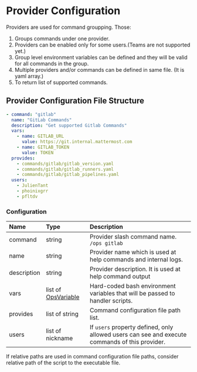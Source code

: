 # Provider Configuration

Providers are used for command groupping. Those:

1. Groups commands under one provider.
2. Providers can be enabled only for some users.(Teams are not supported yet.)
3. Group level environment variables can be defined and they will be valid for all commands in the group.
4. Multiple providers and/or commands can be defined in same file. (It is yaml array.)
5. To return list of supported commands.

## Provider Configuration File Structure

```yaml
- command: "gitlab"
  name: "GitLab Commands"
  description: "Get supported Gitlab Commands"
  vars:
    - name: GITLAB_URL
      value: https://git.internal.mattermost.com
    - name: GITLAB_TOKEN
      value: TOKEN
  provides:
    - commands/gitlab/gitlab_version.yaml
    - commands/gitlab/gitlab_runners.yaml
    - commands/gitlab/gitlab_pipelines.yaml
  users:
    - JulienTant
    - phoinixgrr
    - pfltdv


```

### Configuration
| Name | Type | Description |
| :--  | :--  | :--         |
| command | string | Provider slash command name. `/ops gitlab` |
| name | string | Provider name which is used at help commands and internal logs.| 
| description | string | Provider description. It is used at help command output |
| vars | list of [OpsVariable](#opsvariable) | Hard-coded bash environment variables that will be passed to handler scripts. |
| provides | list of string | Command configuration file path list. |
| users | list of nickname | If `users` property defined, only allowed users can see and execute commands of this provider.  |

If relative paths are used in command configuration file paths, consider relative path of the script to the executable file. 

